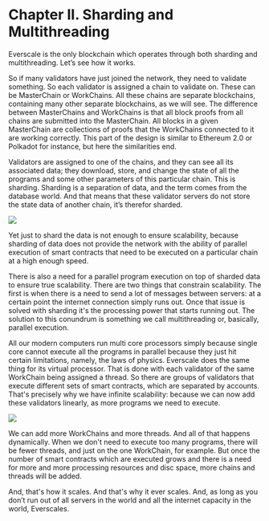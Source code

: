 # Chapter II. Sharding and Multithreading

Everscale is the only blockchain which operates through both sharding and multithreading. Let’s see how it works.

So if many validators have just joined the network, they need to validate something. So each validator is assigned a chain to validate on. These can be MasterChain or WorkChains. All these chains are separate blockchains, containing many other separate blockchains, as we will see. The difference between MasterChains and WorkChains is that all block proofs from all chains are submitted into the MasterChain. All blocks in a given MasterChain are collections of proofs that the WorkChains connected to it are working correctly. This part of the design is similar to Ethereum 2.0 or Polkadot for instance, but here the similarities end.

Validators are assigned to one of the chains, and they can see all its associated data; they download, store, and change the state of all the programs and some other parameters of this particular chain. This is sharding. Sharding is a separation of data, and the term comes from the database world. And that means that these validator servers do not store the state data of another chain, it’s therefor sharded.

![](https://lh6.googleusercontent.com/nxPth764Aj-EvGqjWB8OdPxsAN7jEVITMn5upb4R98gy1j23czp4VUK0b-6lhynOxDPsRQJ8Di8d3QsgL9WYUpPVqMDqwOe1rQ00BGeCZ4rBNiLT14zadYaW6PkfUbYPGqkOVvuc)

Yet just to shard the data is not enough to ensure scalability, because sharding of data does not provide the network with the ability of parallel execution of smart contracts that need to be executed on a particular chain at a high enough speed.

There is also a need for a parallel program execution on top of sharded data to ensure true scalability. There are two things that constrain scalability. The first is when there is a need to send a lot of messages between servers: at a certain point the internet connection simply runs out. Once that issue is solved with sharding it's the processing power that starts running out. The solution to this conundrum is something we call multithreading or, basically, parallel execution.

All our modern computers run multi core processors simply because single core cannot execute all the programs in parallel because they just hit certain limitations, namely, the laws of physics. Everscale does the same thing for its virtual processor. That is done with each validator of the same WorkChain being assigned a thread. So there are groups of validators that execute different sets of smart contracts, which are separated by accounts. That's precisely why we have infinite scalability: because we can now add these validators linearly, as more programs we need to execute.

![](https://lh5.googleusercontent.com/jP9iVXnVvSvFFleIz8VnHU6lzriq0vruLkvant6aPsRW2dSxlERfLW4YusDnUqiF6rf2BF23w3QkWAG1ktjlM7oFo65LyshSFMmMakHZpjsftBXnVxA6zqHFRodIwctF6pddF4Rd)

We can add more WorkChains and more threads. And all of that happens dynamically. When we don't need to execute too many programs, there will be fewer threads, and just on the one WorkChain, for example. But once the number of smart contracts which are executed grows and there is a need for more and more processing resources and disc space, more chains and threads will be added.

And, that's how it scales. And that's why it ever scales. And, as long as you don’t run out of all servers in the world and all the internet capacity in the world, Everscales.
